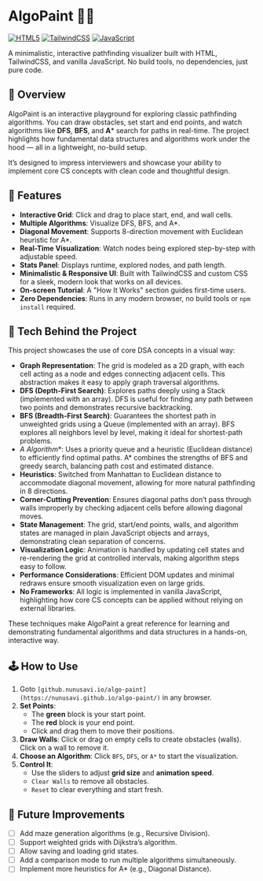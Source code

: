 # AlgoPaint 🎨✨

[![HTML5](https://img.shields.io/badge/HTML5-E34F26?style=for-the-badge&logo=html5&logoColor=white)](https://en.wikipedia.org/wiki/HTML5)
[![TailwindCSS](https://img.shields.io/badge/Tailwind_CSS-38B2AC?style=for-the-badge&logo=tailwind-css&logoColor=white)](https://tailwindcss.com/)
[![JavaScript](https://img.shields.io/badge/JavaScript-F7DF1E?style=for-the-badge&logo=javascript&logoColor=black)](https://www.javascript.com/)

A minimalistic, interactive pathfinding visualizer built with HTML, TailwindCSS, and vanilla JavaScript. No build tools, no dependencies, just pure code.

## 🌟 Overview

AlgoPaint is an interactive playground for exploring classic pathfinding algorithms. You can draw obstacles, set start and end points, and watch algorithms like **DFS**, **BFS**, and **A*** search for paths in real-time. The project highlights how fundamental data structures and algorithms work under the hood — all in a lightweight, no-build setup.

It’s designed to impress interviewers and showcase your ability to implement core CS concepts with clean code and thoughtful design.

## 🚀 Features

-   **Interactive Grid**: Click and drag to place start, end, and wall cells.
-   **Multiple Algorithms**: Visualize DFS, BFS, and A*.
-   **Diagonal Movement**: Supports 8-direction movement with Euclidean heuristic for A*.
-   **Real-Time Visualization**: Watch nodes being explored step-by-step with adjustable speed.
-   **Stats Panel**: Displays runtime, explored nodes, and path length.
-   **Minimalistic & Responsive UI**: Built with TailwindCSS and custom CSS for a sleek, modern look that works on all devices.
-   **On-screen Tutorial**: A "How It Works" section guides first-time users.
-   **Zero Dependencies**: Runs in any modern browser, no build tools or `npm install` required.

## 🧩 Tech Behind the Project

This project showcases the use of core DSA concepts in a visual way:

-   **Graph Representation**: The grid is modeled as a 2D graph, with each cell acting as a node and edges connecting adjacent cells. This abstraction makes it easy to apply graph traversal algorithms.
-   **DFS (Depth-First Search)**: Explores paths deeply using a Stack (implemented with an array). DFS is useful for finding any path between two points and demonstrates recursive backtracking.
-   **BFS (Breadth-First Search)**: Guarantees the shortest path in unweighted grids using a Queue (implemented with an array). BFS explores all neighbors level by level, making it ideal for shortest-path problems.
-   **A* Algorithm**: Uses a priority queue and a heuristic (Euclidean distance) to efficiently find optimal paths. A* combines the strengths of BFS and greedy search, balancing path cost and estimated distance.
-   **Heuristics**: Switched from Manhattan to Euclidean distance to accommodate diagonal movement, allowing for more natural pathfinding in 8 directions.
-   **Corner-Cutting Prevention**: Ensures diagonal paths don’t pass through walls improperly by checking adjacent cells before allowing diagonal moves.
-   **State Management**: The grid, start/end points, walls, and algorithm states are managed in plain JavaScript objects and arrays, demonstrating clean separation of concerns.
-   **Visualization Logic**: Animation is handled by updating cell states and re-rendering the grid at controlled intervals, making algorithm steps easy to follow.
-   **Performance Considerations**: Efficient DOM updates and minimal redraws ensure smooth visualization even on large grids.
-   **No Frameworks**: All logic is implemented in vanilla JavaScript, highlighting how core CS concepts can be applied without relying on external libraries.

These techniques make AlgoPaint a great reference for learning and demonstrating fundamental algorithms and data structures in a hands-on, interactive way.

## 🕹️ How to Use

1.  Goto `[github.nunusavi.io/algo-paint](https://nunusavi.github.io/algo-paint/)` in any browser.
2.  **Set Points**:
    -   The **green** block is your start point.
    -   The **red** block is your end point.
    -   Click and drag them to move their positions.
3.  **Draw Walls**: Click or drag on empty cells to create obstacles (walls). Click on a wall to remove it.
4.  **Choose an Algorithm**: Click `BFS`, `DFS`, or `A*` to start the visualization.
5.  **Control It**:
    -   Use the sliders to adjust **grid size** and **animation speed**.
    -   `Clear Walls` to remove all obstacles.
    -   `Reset` to clear everything and start fresh.


## 🌱 Future Improvements

-   [ ] Add maze generation algorithms (e.g., Recursive Division).
-   [ ] Support weighted grids with Dijkstra’s algorithm.
-   [ ] Allow saving and loading grid states.
-   [ ] Add a comparison mode to run multiple algorithms simultaneously.
-   [ ] Implement more heuristics for A* (e.g., Diagonal Distance).

